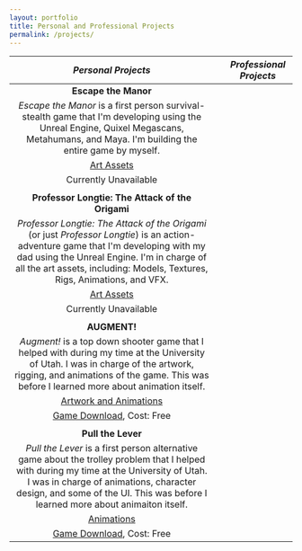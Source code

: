 ```yaml
---
layout: portfolio
title: Personal and Professional Projects
permalink: /projects/
---
```

| *__Personal Projects__* | | *__Professional Projects__* |
| :---: | :---: | :---: |
| __Escape the Manor__ | | |
| *Escape the Manor* is a first person survival-stealth game that I'm developing using the Unreal Engine, Quixel Megascans, Metahumans, and Maya.  I'm building the entire game by myself. | | |
| [Art Assets]() | | |
| Currently Unavailable | | |
| | | |
| __Professor Longtie: The Attack of the Origami__ | | |
| *Professor Longtie: The Attack of the Origami* (or just *Professor Longtie*) is an action-adventure game that I'm developing with my dad using the Unreal Engine. I'm in charge of all the art assets, including: Models, Textures, Rigs, Animations, and VFX. | | |
| [Art Assets]() | | |
| Currently Unavailable | | |
| | | |
| __AUGMENT!__ | | |
| *Augment!* is a top down shooter game that I helped with during my time at the University of Utah. I was in charge of the artwork, rigging, and animations of the game. This was before I learned more about animation itself. | | |
| [Artwork and Animations](https://www.artstation.com/artwork/04bv6E) | | |
| [Game Download](https://kaeyde.itch.io/augment), Cost: Free | | |
| | | |
| __Pull the Lever__ | | |
| *Pull the Lever* is a first person alternative game about the trolley problem that I helped with during my time at the University of Utah. I was in charge of animations, character design, and some of the UI. This was before I learned more about animaiton itself. | | |
| [Animations](https://www.artstation.com/artwork/VJKXkn) | | |
| [Game Download](https://theultimatesir.itch.io/pull-the-lever), Cost: Free | | |
